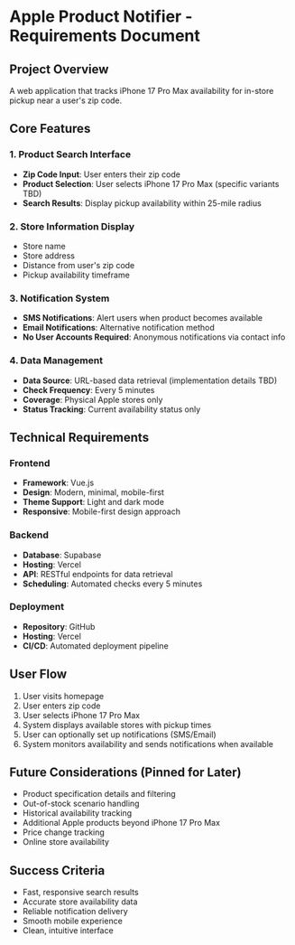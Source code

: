 # Apple Product Notifier - Requirements Document

## Project Overview
A web application that tracks iPhone 17 Pro Max availability for in-store pickup near a user's zip code.

## Core Features

### 1. Product Search Interface
- **Zip Code Input**: User enters their zip code
- **Product Selection**: User selects iPhone 17 Pro Max (specific variants TBD)
- **Search Results**: Display pickup availability within 25-mile radius

### 2. Store Information Display
- Store name
- Store address
- Distance from user's zip code
- Pickup availability timeframe

### 3. Notification System
- **SMS Notifications**: Alert users when product becomes available
- **Email Notifications**: Alternative notification method
- **No User Accounts Required**: Anonymous notifications via contact info

### 4. Data Management
- **Data Source**: URL-based data retrieval (implementation details TBD)
- **Check Frequency**: Every 5 minutes
- **Coverage**: Physical Apple stores only
- **Status Tracking**: Current availability status only

## Technical Requirements

### Frontend
- **Framework**: Vue.js
- **Design**: Modern, minimal, mobile-first
- **Theme Support**: Light and dark mode
- **Responsive**: Mobile-first design approach

### Backend
- **Database**: Supabase
- **Hosting**: Vercel
- **API**: RESTful endpoints for data retrieval
- **Scheduling**: Automated checks every 5 minutes

### Deployment
- **Repository**: GitHub
- **Hosting**: Vercel
- **CI/CD**: Automated deployment pipeline

## User Flow
1. User visits homepage
2. User enters zip code
3. User selects iPhone 17 Pro Max
4. System displays available stores with pickup times
5. User can optionally set up notifications (SMS/Email)
6. System monitors availability and sends notifications when available

## Future Considerations (Pinned for Later)
- Product specification details and filtering
- Out-of-stock scenario handling
- Historical availability tracking
- Additional Apple products beyond iPhone 17 Pro Max
- Price change tracking
- Online store availability

## Success Criteria
- Fast, responsive search results
- Accurate store availability data
- Reliable notification delivery
- Smooth mobile experience
- Clean, intuitive interface
